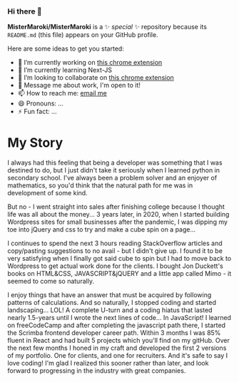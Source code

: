### Hi there 👋


**MisterMaroki/MisterMaroki** is a ✨ _special_ ✨ repository because its `README.md` (this file) appears on your GitHub profile.

Here are some ideas to get you started:

- 🔭 I’m currently working on [this chrome extension](https://github.com/MisterMaroki/trade-tracker-extension-v1)
- 🌱 I’m currently learning Next-JS
- 👯 I’m looking to collaborate on [this chrome extension](https://github.com/MisterMaroki/trade-tracker-extension-v1)
- 💬 Message me about work, I'm open to it!
- 📫 How to reach me: [email me](mailto:omar.maroki@outlook.com)
- 😄 Pronouns: ...
- ⚡ Fun fact: ...


# My Story


I always had this feeling that being a developer was something that I was destined to do, but I just didn't take it seriously when I learned python in secondary school. I've always been a problem solver and an enjoyer of mathematics, so you'd think that the natural path for me was in development of some kind. 

But no - I went straight into sales after finishing college because I thought life was all about the money... 3 years later, in 2020, when I started building Wordpress sites for small businesses after the pandemic, I was dipping my toe into jQuery and css to try and make a cube spin on a page... 

I continues to spend the next 3 hours reading StackOverflow articles and copy/pasting suggestions to no avail - but I didn't give up. I found it to be very satisfying when I finally got said cube to spin but I had to move back to Wordpress to get actual work done for the clients. I bought Jon Duckett's books on HTML&CSS, JAVASCRIPT&jQUERY and a little app called Mimo - it seemed to come so naturally. 

I enjoy things that have an answer that must be acquired by following patterns of calculations. And so naturally, I stopped coding and started landscaping... LOL! A complete U-turn and a coding hiatus that lasted nearly 1.5-years until I wrote the next lines of code... In JavaScript! I learned on freeCodeCamp and after completing the javascript path there, I started the Scrimba frontend developer career path. Within 3 months I was 85% fluent in React and had built 5 projects which you'll find on my gitHub. Over the next few months I honed in my craft and developed the first 2 versions of my portfolio. One for clients, and one for recruiters. And it's safe to say I love coding! I'm glad I realized this sooner rather than later, and look forward to progressing in the industry with great companies.
